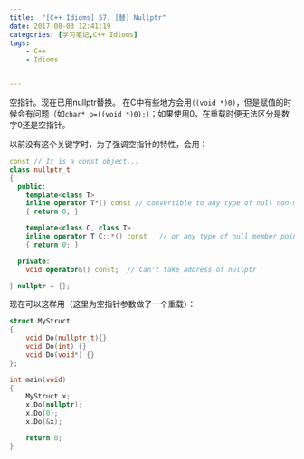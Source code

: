 ```yaml
---
title:  "[C++ Idioms] 57. [替] Nullptr"
date: 2017-08-03 12:41:19
categories: [学习笔记,C++ Idioms]
tags:
    - C++
    - Idioms


---
```

空指针。<!--more-->现在已用nullptr替换。
在C中有些地方会用`((void *)0)`，但是赋值的时候会有问题（如`char* p=((void *)0);`）；如果使用0，在重载时便无法区分是数字0还是空指针。

以前没有这个关键字时，为了强调空指针的特性，会用：
```cpp
const // It is a const object...
class nullptr_t 
{
  public:
    template<class T>
    inline operator T*() const // convertible to any type of null non-member pointer...
    { return 0; }

    template<class C, class T>
    inline operator T C::*() const   // or any type of null member pointer...
    { return 0; }

  private:
    void operator&() const;  // Can't take address of nullptr

} nullptr = {};
```

现在可以这样用（这里为空指针参数做了一个重载）：
```cpp
struct MyStruct
{
	void Do(nullptr_t){}
	void Do(int) {}
	void Do(void*) {}
};

int main(void)
{
	MyStruct x;
	x.Do(nullptr);
	x.Do(0);
	x.Do(&x);

	return 0;
}
```